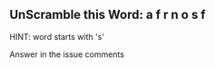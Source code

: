 UnScramble this Word: a f r n o s f
----------

HINT: word starts with 's'

Answer in the issue comments
